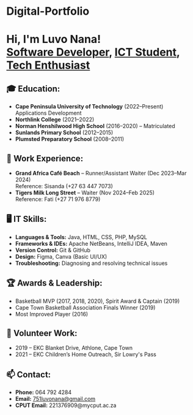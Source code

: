 # Digital-Portfolio

<h1>Hi, I'm Luvo Nana!<br/>
  <a href="mailto:751luvonana@gmail.com">Software Developer</a>, 
  <a href="https://www.linkedin.com/in/YOUR-LINKEDIN-HERE">ICT Student</a>, 
  <a href="https://github.com/YOUR-GITHUB-HERE">Tech Enthusiast</a>
</h1>

<h2>🎓 Education:</h2>
<ul>
  <li><b>Cape Peninsula University of Technology</b> (2022–Present)<br/>Applications Development</li>
  <li><b>Northlink College</b> (2021–2022)</li>
  <li><b>Norman Henshilwood High School</b> (2016–2020) – Matriculated</li>
  <li><b>Sunlands Primary School</b> (2012–2015)</li>
  <li><b>Plumsted Preparatory School</b> (2008–2011)</li>
</ul>

<h2>💼 Work Experience:</h2>
<ul>
  <li><b>Grand Africa Café Beach</b> – Runner/Assistant Waiter (Dec 2023–Mar 2024) <br/>Reference: Sisanda (+27 63 447 7073)</li>
  <li><b>Tigers Milk Long Street</b> – Waiter (Nov 2024–Feb 2025) <br/>Reference: Fati (+27 71 976 8779)</li>
</ul>

<h2>🖥️ IT Skills:</h2>
<ul>
  <li><b>Languages & Tools:</b> Java, HTML, CSS, PHP, MySQL</li>
  <li><b>Frameworks & IDEs:</b> Apache NetBeans, IntelliJ IDEA, Maven</li>
  <li><b>Version Control:</b> Git & GitHub</li>
  <li><b>Design:</b> Figma, Canva (Basic UI/UX)</li>
  <li><b>Troubleshooting:</b> Diagnosing and resolving technical issues</li>
</ul>

<h2>🏆 Awards & Leadership:</h2>
<ul>
  <li>Basketball MVP (2017, 2018, 2020), Spirit Award & Captain (2019)</li>
  <li>Cape Town Basketball Association Finals Winner (2019)</li>
  <li>Most Improved Player (2016)</li>
</ul>

<h2>🙌 Volunteer Work:</h2>
<ul>
  <li>2019 – EKC Blanket Drive, Athlone, Cape Town</li>
  <li>2021 – EKC Children’s Home Outreach, Sir Lowry's Pass</li>
</ul>

<h2>📫 Contact:</h2>
<ul>
  <li><b>Phone:</b> 064 792 4284</li>
  <li><b>Email:</b> <a href="mailto:751luvonana@gmail.com">751luvonana@gmail.com</a></li>
  <li><b>CPUT Email:</b> 221376909@mycput.ac.za</li>
</ul>
